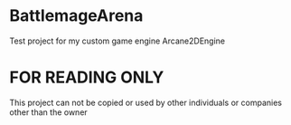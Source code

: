 # BattlemageArena

Test project for my custom game engine Arcane2DEngine

# FOR READING ONLY

This project can not be copied or used by other individuals or companies other than the owner
